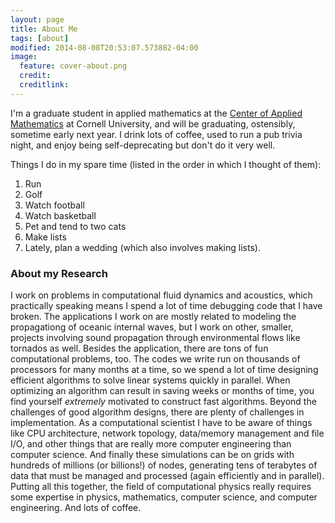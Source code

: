 ```yaml
---
layout: page
title: About Me
tags: [about]
modified: 2014-08-08T20:53:07.573882-04:00
image:
  feature: cover-about.png
  credit: 
  creditlink: 
---
```


I'm a graduate student in applied mathematics at the [Center of Applied Mathematics](https://www.cam.cornell.edu) at Cornell University, and will be graduating, ostensibly, sometime early next year.  I drink lots of coffee, used to run a pub trivia night, and enjoy being self-deprecating but don't do it very well.

Things I do in my spare time (listed in the order in which I thought of them):

   1. Run
   2. Golf
   3. Watch football
   4. Watch basketball
   5. Pet and tend to two cats
   6. Make lists
   7. Lately, plan a wedding (which also involves making lists).


### About my Research

I work on problems in computational fluid dynamics and acoustics, which practically speaking means I spend a lot of time debugging code that I have broken.  The applications I work on are mostly related to modeling the propagationg of oceanic internal waves, but I work on other, smaller, projects involving sound propagation through environmental flows like tornados as well.  Besides the application, there are tons of fun computational problems, too.  The codes we write run on thousands of processors for many months at a time, so we spend a lot of time designing efficient algorithms to solve linear systems quickly in parallel.  When optimizing an algorithm can result in saving weeks or months of time, you find yourself _extremely_ motivated to construct fast algorithms.  Beyond the challenges of good algorithm designs, there are plenty of challenges in implementation.  As a computational scientist I have to be aware of things like CPU architecture, network topology, data/memory management and file I/O, and other things that are really more computer engineering than computer science.  And finally these simulations can be on grids with hundreds of millions (or billions!) of nodes, generating tens of terabytes of data that must be managed and processed (again efficiently and in parallel).  Putting all this together, the field of computational physics really requires some expertise in physics, mathematics, computer science, and computer engineering.  And lots of coffee.


